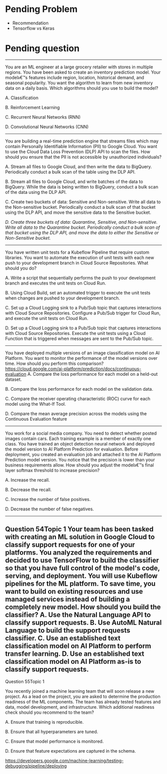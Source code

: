 # Pending Problem
- Recommendation
- Tensorflow vs Keras

# Pending question

---
You are an ML engineer at a large grocery retailer with stores in multiple regions. You have been asked to create an inventory prediction model. Your modelג€™s features include region, location, historical demand, and seasonal popularity. You want the algorithm to learn from new inventory data on a daily basis. Which algorithms should you use to build the model?

A. Classification

B. Reinforcement Learning

C. Recurrent Neural Networks (RNN)

D. Convolutional Neural Networks (CNN)

---
You are building a real-time prediction engine that streams files which may contain Personally Identifiable Information (PII) to Google Cloud. You want to use the
Cloud Data Loss Prevention (DLP) API to scan the files. How should you ensure that the PII is not accessible by unauthorized individuals?

A. Stream all files to Google Cloud, and then write the data to BigQuery. Periodically conduct a bulk scan of the table using the DLP API.

B. Stream all files to Google Cloud, and write batches of the data to BigQuery. While the data is being written to BigQuery, conduct a bulk scan of the data using the DLP API.

C. Create two buckets of data: Sensitive and Non-sensitive. Write all data to the Non-sensitive bucket. Periodically conduct a bulk scan of that bucket using the DLP API, and move the sensitive data to the Sensitive bucket.

_D. Create three buckets of data: Quarantine, Sensitive, and Non-sensitive. Write all data to the Quarantine bucket. Periodically conduct a bulk scan of that bucket using the DLP API, and move the data to either the Sensitive or Non-Sensitive bucket._

---
You have written unit tests for a Kubeflow Pipeline that require custom libraries. You want to automate the execution of unit tests with each new push to your development branch in Cloud Source Repositories. What should you do?

A. Write a script that sequentially performs the push to your development branch and executes the unit tests on Cloud Run.

B. Using Cloud Build, set an automated trigger to execute the unit tests when changes are pushed to your development branch.

C. Set up a Cloud Logging sink to a Pub/Sub topic that captures interactions with Cloud Source Repositories. Configure a Pub/Sub trigger for Cloud Run, and execute the unit tests on Cloud Run.

D. Set up a Cloud Logging sink to a Pub/Sub topic that captures interactions with Cloud Source Repositories. Execute the unit tests using a Cloud Function that is triggered when messages are sent to the Pub/Sub topic.

---
You have deployed multiple versions of an image classification model on AI Platform. You want to monitor the performance of the model versions over time. How should you perform this comparison?
https://cloud.google.com/ai-platform/prediction/docs/continuous-evaluation
A. Compare the loss performance for each model on a held-out dataset.

B. Compare the loss performance for each model on the validation data.

C. Compare the receiver operating characteristic (ROC) curve for each model using the What-If Tool.

D. Compare the mean average precision across the models using the Continuous Evaluation feature

--- 
You work for a social media company. You need to detect whether posted images contain cars. Each training example is a member of exactly one class. You have trained an object detection neural network and deployed the model version to AI Platform Prediction for evaluation. Before deployment, you created an evaluation job and attached it to the AI Platform Prediction model version. You notice that the precision is lower than your business requirements allow. How should you adjust the modelג€™s final layer softmax threshold to increase precision?

A. Increase the recall.

B. Decrease the recall.

C. Increase the number of false positives.

D. Decrease the number of false negatives.

---

Question 54Topic 1
Your team has been tasked with creating an ML solution in Google Cloud to classify support requests for one of your platforms. You analyzed the requirements and decided to use TensorFlow to build the classifier so that you have full control of the model's code, serving, and deployment. You will use Kubeflow pipelines for the ML platform. To save time, you want to build on existing resources and use managed services instead of building a completely new model. How should you build the classifier?
A. Use the Natural Language API to classify support requests.
B. Use AutoML Natural Language to build the support requests classifier.
C. Use an established text classification model on AI Platform to **perform transfer learning**.
D. Use an established text classification model on AI Platform **as-is** to classify support requests.
---

Question 55Topic 1

You recently joined a machine learning team that will soon release a new project. As a lead on the project, you are asked to determine the production readiness of the ML components. The team has already tested features and data, model development, and infrastructure. Which additional readiness check should you recommend to the team?

A. Ensure that training is reproducible.

B. Ensure that all hyperparameters are tuned.

C. Ensure that model performance is monitored.

D. Ensure that feature expectations are captured in the schema.

  https://developers.google.com/machine-learning/testing-debugging/pipeline/deploying

